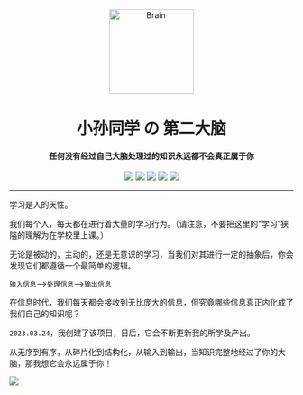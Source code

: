 <div align="center">

  <img src="https://cdn.jsdelivr.net/gh/sun0225SUN/Brain/src/.vuepress/public/assets/images/logo.png" alt="Brain" width="150" />
  
  <h1>小孙同学 の 第二大脑</h1>
  
  <h4>任何没有经过自己大脑处理过的知识永远都不会真正属于你</h4>
  
  <img src="https://wakatime.com/badge/user/42d0678c-368b-448b-9a77-5d21c5b55352/project/e45565e9-6bc6-46c2-aec9-0d7620137253.svg" />
  <img src="https://img.shields.io/github/stars/sun0225SUN/Brain?style=plastic" />
  <img src="https://img.shields.io/github/forks/sun0225SUN/Brain?style=plastic" />
  <img src="https://img.shields.io/github/license/sun0225SUN/Brain?style=plastic" />
  <img src="https://img.shields.io/github/last-commit/sun0225SUN/Brain?style=plastic" />
  
</div>

---

学习是人的天性。

我们每个人，每天都在进行着大量的学习行为。（请注意，不要把这里的“学习”狭隘的理解为在学校里上课。）

无论是被动的，主动的，还是无意识的学习，当我们对其进行一定的抽象后，你会发现它们都遵循一个最简单的逻辑。

`输入信息`——>`处理信息`——>`输出信息`

在信息时代，我们每天都会接收到无比庞大的信息，但究竟哪些信息真正内化成了我们自己的知识呢？

`2023.03.24`，我创建了该项目，日后，它会不断更新我的所学及产出。

从无序到有序，从碎片化到结构化，从输入到输出，当知识完整地经过了你的大脑，那我想它会永远属于你！

![](https://repobeats.axiom.co/api/embed/257eac0553b07078702518d52bc7431988f6f446.svg)
